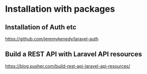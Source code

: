 # Installation with packages
## Installation of Auth etc
https://github.com/jeremykenedy/laravel-auth

## Build a REST API with Laravel API resources
https://blog.pusher.com/build-rest-api-laravel-api-resources/
